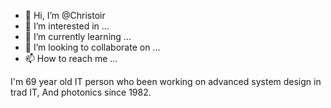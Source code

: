 - 👋 Hi, I’m @Christoir
- 👀 I’m interested in ...
- 🌱 I’m currently learning ...
- 💞️ I’m looking to collaborate on ...
- 📫 How to reach me ...

<!---
Christoir/Christoir is a ✨ special ✨ repository because its `README.md` (this file) appears on your GitHub profile.
You can click the Preview link to take a look at your changes.
--->
I'm 69 year old IT person who been working on advanced system design in trad IT, And photonics since 1982.
